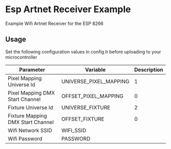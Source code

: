 # Esp Artnet Receiver Example

Example Wifi Artnet Receiver for the ESP 8266

## Usage

Set the following configuration values in config.h before uploading to your microcontroller

| Parameter                             | Variable                            | Description                                                                  |
|---------------------------------------|-------------------------------------|------------------------------------------------------------------------------|
| Pixel Mapping Universe Id | UNIVERSE_PIXEL_MAPPING | 1 |
| Pixel Mapping DMX Start Channel |OFFSET_PIXEL_MAPPING | 0 |
| Fixture Universe Id | UNIVERSE_FIXTURE | 2 |
| Fixture Mapping DMX Start Channel | OFFSET_FIXTURE | 0 |
| Wifi Network SSID | WIFI_SSID |  |
| Wifi Password | PASSWORD |  |

